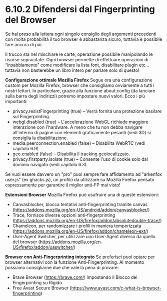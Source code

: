 # 6.10.2 Difendersi dal Fingerprinting del Browser
Se hai preso alla lettera ogni singolo consiglio degli argomenti precedenti con molta probabilità il tuo browser è abbastanza sicuro, tuttavia è possibile fare ancora di più. 

Il trucco sta nel mischiare le carte, operazione possibile manipolando le risorse sopracitate. Ogni browser permette di effettuare operazioni di “insabbiamento” come modificare la lista font, disabilitare plugin etc… tuttavia non basterebbe un libro intero per parlare solo di questo! 

**Configurazione ottimale Mozilla Firefox**
Segue ora una configurazione custom per Mozilla Firefox, browser che consigliamo ovviamente a tutti i nostri lettori. In particolare, grazie alla funzione about:config (da lanciare sulla barra degli indirizzi) potremo impostare nuovi valori. Ecco i più importanti:
- privacy.resistFingerprinting (true) – Verrà fornita una protezione basilare sul Fingerprinting.
- webgl.disabled (true) – L'accelerazione WebGL richiede maggiore interazione con l'hardware. A meno che tu non debba navigare all'interno di pagine con elementi graficamente pesanti (vedi 3D) si consiglia la disabilitazione.
- media.peerconnection.enabled (false) – Disabilita WebRTC (vedi capitolo 6.9)
- geo.enabled (false) – Disabilita il tracking geolocalizzato.
- privacy.firstparty.isolate (true) – Consente l'uso di cookie solo dal dominio navigato (vedi capitolo 6.3).

Se vuoi essere davvero un "pro" puoi sempre fare affidamento ad "arkenfox user.js" (ex ghacks.js), un profilo da utilizzare su Mozilla Firefox pensato espressamente per garantire il miglior anti-FP mai visto!

**Estensioni Browser**
Mozilla Firefox può usufruire una di queste estensioni:
* Canvasblocker, blocca tentativi anti-fingerprinting tramite canvas (https://addons.mozilla.org/en-US/android/addon/canvasblocker/)
* Trace, fornisce diverse opzioni anti-fingerprinting (https://addons.mozilla.org/en-US/firefox/addon/absolutedouble-trace/)
* Chameleon, per randomizzare i profili in maniera temporizzata (https://addons.mozilla.org/en-US/firefox/addon/chameleon-ext/)
* User-Agent Switcher, per utilizzare uno User-Agent diverso da quello del browser (https://addons.mozilla.org/en-US/firefox/addon/uaswitcher/)

**Browser con Anti-Fingerprinting integrato**
Se preferisci puoi optare per browser alternativi con la funzione Anti-Fingerprinting. Al momento possiamo consigliarne due che vale la pena di provare:
* Brave Browser (https://brave.com/) impostando il Blocco del Fingerprinting su Rigido  
* Free Avast Secure Browser (https://www.avast.com/c-what-is-browser-fingerprinting)